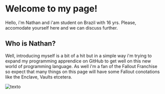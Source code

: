 # Welcome to my page!

Hello, i'm Nathan and i'am student on Brazil with 16 yrs. Please, accomodate yourself here and we can discuss further.

## Who is Nathan?

Well, introducing myself is a bit of a hit but in a simple way i'm trying to expand my programming apprendice on GitHub to get well on this new world of programming language. 
As well i'm a fan of the Fallout Franchise so expect that many things on this page will have some Fallout conotations like the Enclave, Vaults etcetera. 

![texto](https://upload.wikimedia.org/wikipedia/commons/b/b7/The_Enclave_Flag_%28Fallout%29.png)
